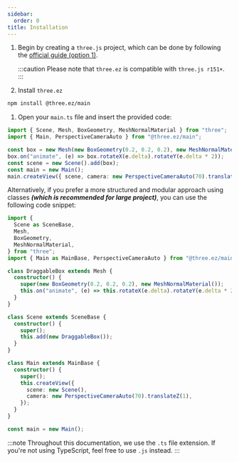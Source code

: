 ```yaml
---
sidebar:
  order: 0
title: Installation
---
```


1. Begin by creating a `three.js` project, which can be done by following the [official guide (option 1)](https://threejs.org/docs/#manual/en/introduction/Installation).

   :::caution
   Please note that `three.ez` is compatible with `three.js r151+`.
   :::

1. Install `three.ez`

```bash
npm install @three.ez/main
```

1. Open your `main.ts` file and insert the provided code:

```typescript
import { Scene, Mesh, BoxGeometry, MeshNormalMaterial } from "three";
import { Main, PerspectiveCameraAuto } from "@three.ez/main";

const box = new Mesh(new BoxGeometry(0.2, 0.2, 0.2), new MeshNormalMaterial());
box.on("animate", (e) => box.rotateX(e.delta).rotateY(e.delta * 2));
const scene = new Scene().add(box);
const main = new Main();
main.createView({ scene, camera: new PerspectiveCameraAuto(70).translateZ(1) });
```

Alternatively, if you prefer a more structured and modular approach using classes **_(which is recommended for large project)_**, you can use the following code snippet:

```typescript
import {
  Scene as SceneBase,
  Mesh,
  BoxGeometry,
  MeshNormalMaterial,
} from "three";
import { Main as MainBase, PerspectiveCameraAuto } from "@three.ez/main";

class DraggableBox extends Mesh {
  constructor() {
    super(new BoxGeometry(0.2, 0.2, 0.2), new MeshNormalMaterial());
    this.on("animate", (e) => this.rotateX(e.delta).rotateY(e.delta * 2));
  }
}

class Scene extends SceneBase {
  constructor() {
    super();
    this.add(new DraggableBox());
  }
}

class Main extends MainBase {
  constructor() {
    super();
    this.createView({
      scene: new Scene(),
      camera: new PerspectiveCameraAuto(70).translateZ(1),
    });
  }
}

const main = new Main();
```

:::note
Throughout this documentation, we use the `.ts` file extension. If you're not using TypeScript, feel free to use `.js` instead.
:::